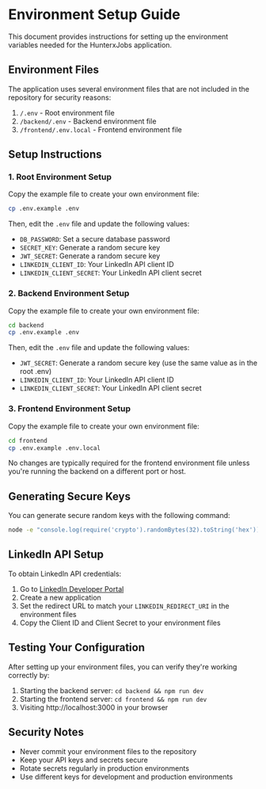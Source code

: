 # Environment Setup Guide

This document provides instructions for setting up the environment variables needed for the HunterxJobs application.

## Environment Files

The application uses several environment files that are not included in the repository for security reasons:

1. `/.env` - Root environment file
2. `/backend/.env` - Backend environment file
3. `/frontend/.env.local` - Frontend environment file

## Setup Instructions

### 1. Root Environment Setup

Copy the example file to create your own environment file:

```bash
cp .env.example .env
```

Then, edit the `.env` file and update the following values:

- `DB_PASSWORD`: Set a secure database password
- `SECRET_KEY`: Generate a random secure key
- `JWT_SECRET`: Generate a random secure key
- `LINKEDIN_CLIENT_ID`: Your LinkedIn API client ID
- `LINKEDIN_CLIENT_SECRET`: Your LinkedIn API client secret

### 2. Backend Environment Setup

Copy the example file to create your own environment file:

```bash
cd backend
cp .env.example .env
```

Then, edit the `.env` file and update the following values:

- `JWT_SECRET`: Generate a random secure key (use the same value as in the root .env)
- `LINKEDIN_CLIENT_ID`: Your LinkedIn API client ID
- `LINKEDIN_CLIENT_SECRET`: Your LinkedIn API client secret

### 3. Frontend Environment Setup

Copy the example file to create your own environment file:

```bash
cd frontend
cp .env.example .env.local
```

No changes are typically required for the frontend environment file unless you're running the backend on a different port or host.

## Generating Secure Keys

You can generate secure random keys with the following command:

```bash
node -e "console.log(require('crypto').randomBytes(32).toString('hex'))"
```

## LinkedIn API Setup

To obtain LinkedIn API credentials:

1. Go to [LinkedIn Developer Portal](https://www.linkedin.com/developers/)
2. Create a new application
3. Set the redirect URL to match your `LINKEDIN_REDIRECT_URI` in the environment files
4. Copy the Client ID and Client Secret to your environment files

## Testing Your Configuration

After setting up your environment files, you can verify they're working correctly by:

1. Starting the backend server: `cd backend && npm run dev`
2. Starting the frontend server: `cd frontend && npm run dev`
3. Visiting http://localhost:3000 in your browser

## Security Notes

- Never commit your environment files to the repository
- Keep your API keys and secrets secure
- Rotate secrets regularly in production environments
- Use different keys for development and production environments 